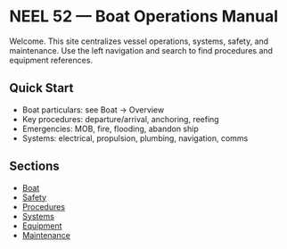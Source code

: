 # NEEL 52 — Boat Operations Manual

Welcome. This site centralizes vessel operations, systems, safety, and maintenance. Use the left navigation and search to find procedures and equipment references.

## Quick Start

- Boat particulars: see Boat → Overview
- Key procedures: departure/arrival, anchoring, reefing
- Emergencies: MOB, fire, flooding, abandon ship
- Systems: electrical, propulsion, plumbing, navigation, comms

## Sections

- [Boat](./boat/overview.md)
- [Safety](./safety/overview.md)
- [Procedures](./procedures/overview.md)
- [Systems](./systems/overview.md)
- [Equipment](./equipment/README.md)
- [Maintenance](./maintenance/overview.md)

